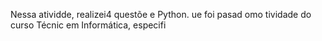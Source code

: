 
Nessa atividde, realizei4 questõe e Python. ue foi pasad omo tividade do curso Técnic em Informática, especifi
